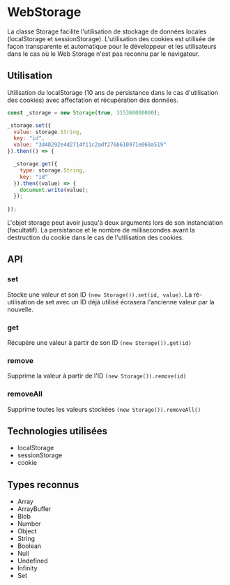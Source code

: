 # WebStorage

La classe Storage facilite l'utilisation de stockage de données locales (localStorage et sessionStorage). L'utilisation des cookies est utilisée de façon transparente et automatique pour le développeur et les utilisateurs dans le cas où le Web Storage n'est pas reconnu par le navigateur.

## Utilisation

Utilisation du localStorage (10 ans de persistance dans le cas d'utilisation des cookies) avec affectation et récupération des données.

```javascript
const _storage = new Storage(true, 315360000000);

_storage.set({
  value: storage.String,
  key: "id",
  value: "3d48292e4d2714f11c2adf276b610971e068a519"
}).then(() => {

  _storage.get({
    type: storage.String,
    key: "id"
  }).then((value) => {
    document.write(value);
  });
  
});
```

L'objet storage peut avoir jusqu'à deux arguments lors de son instanciation (facultatif). La persistance et le nombre de millisecondes avant la destruction du cookie dans le cas de l'utilisation des cookies.

## API

### set

Stocke une valeur et son ID ```(new Storage()).set(id, value)```. La ré-utilisation de set avec un ID déjà utilisé écrasera l'ancienne valeur par la nouvelle.

### get

Récupère une valeur à partir de son ID ```(new Storage()).get(id)```

### remove

Supprime la valeur à partir de l'ID ```(new Storage()).remove(id)```

### removeAll

Supprime toutes les valeurs stockées ```(new Storage()).removeAll()```

## Technologies utilisées  

- localStorage
- sessionStorage
- cookie

## Types reconnus  

- Array 
- ArrayBuffer 
- Blob 
- Number 
- Object 
- String 
- Boolean 
- Null 
- Undefined 
- Infinity 
- Set 